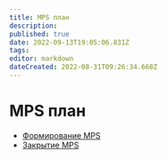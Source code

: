 ```yaml
---
title: MPS план
description: 
published: true
date: 2022-09-13T19:05:06.831Z
tags: 
editor: markdown
dateCreated: 2022-08-31T09:26:34.668Z
---
```


# MPS план

* [Формирование MPS](formirovanie-plana-proizvodstva.md)
* [Закрытие MPS](untitled.md)
